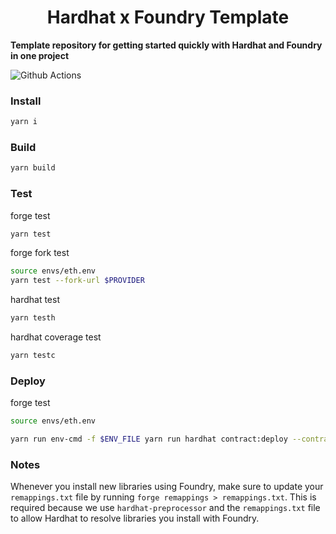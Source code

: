 # <h1 align="center"> Hardhat x Foundry Template </h1>

**Template repository for getting started quickly with Hardhat and Foundry in one project**

![Github Actions](https://github.com/devanonon/hardhat-foundry-template/workflows/test/badge.svg)

### Install

```bash
yarn i
```

### Build

```bash
yarn build
```

### Test
forge test
```bash
yarn test
```

forge fork test
```bash
source envs/eth.env
yarn test --fork-url $PROVIDER
```

hardhat test
```bash
yarn testh
```

hardhat coverage test
```bash
yarn testc
```

### Deploy
forge test
```bash
source envs/eth.env

yarn run env-cmd -f $ENV_FILE yarn run hardhat contract:deploy --contract SyncAmpl2 --max-priority-fee-per-gas 0.1 --args [] --network $NETWORK_ID
```

### Notes

Whenever you install new libraries using Foundry, make sure to update your `remappings.txt` file by running `forge remappings > remappings.txt`. This is required because we use `hardhat-preprocessor` and the `remappings.txt` file to allow Hardhat to resolve libraries you install with Foundry.
